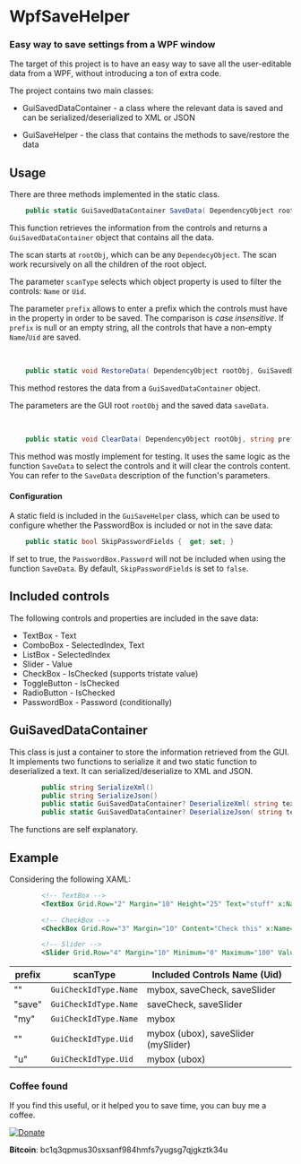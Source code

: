 # WpfSaveHelper
### Easy way to save settings from a WPF window

The target of this project is to have an easy way to save all the user-editable data from a WPF, without introducing a ton of extra code.

The project contains two main classes:

*   GuiSavedDataContainer - a class where the relevant data is saved and can be serialized/deserialized to XML or JSON
    
*   GuiSaveHelper - the class that contains the methods to save/restore the data
    

## Usage

There are three methods implemented in the static class.
```cs
    public static GuiSavedDataContainer SaveData( DependencyObject rootObj, string prefix, GuiCheckIdType scanType = GuiCheckIdType.Name )
```

This function retrieves the information from the controls and returns a `GuiSavedDataContainer` object that contains all the data.

The scan starts at `rootObj`, which can be any `DependecyObject`. The scan work recursively on all the children of the root object.

The parameter `scanType` selects which object property is used to filter the controls: `Name` or `Uid`.

The parameter `prefix` allows to enter a prefix which the controls must have in the property in order to be saved. The comparison is *case insensitive*. If `prefix` is null or an empty string, all the controls that have a non-empty `Name`/`Uid` are saved.

<br>

```cs
    public static void RestoreData( DependencyObject rootObj, GuiSavedDataContainer saveData )
```
This method restores the data from a `GuiSavedDataContainer` object.

The parameters are the GUI root `rootObj` and the saved data `saveData`.

<br>

```cs
    public static void ClearData( DependencyObject rootObj, string prefix, GuiCheckIdType scanType = GuiCheckIdType.Name )
```

This method was mostly implement for testing. It uses the same logic as the function `SaveData` to select the controls and it will clear the controls content. You can refer to the `SaveData` description of the function's parameters.

#### Configuration
A static field is included in the `GuiSaveHelper` class, which can be used to configure whether the PasswordBox is included or not in the save data:

```cs
    public static bool SkipPasswordFields {  get; set; }
```
    
If set to true, the `PasswordBox.Password` will not be included when using the function `SaveData`. By default, `SkipPasswordFields` is set to `false`.

## Included controls
The following controls and properties are included in the save data:
* TextBox - Text
* ComboBox - SelectedIndex, Text
* ListBox - SelectedIndex
* Slider - Value
* CheckBox - IsChecked (supports tristate value)
* ToggleButton - IsChecked
* RadioButton - IsChecked
* PasswordBox - Password (conditionally)


## GuiSavedDataContainer
This class is just a container to store the information retrieved from the GUI.
It implements two functions to serialize it and two static function to deserialized a text. It can serialized/deserialize to XML and JSON.
```cs
        public string SerializeXml()
        public string SerializeJson()
        public static GuiSavedDataContainer? DeserializeXml( string text )
        public static GuiSavedDataContainer? DeserializeJson( string text )
```
The functions are self explanatory.

## Example
Considering the following XAML:
```xml
        <!-- TextBox -->
        <TextBox Grid.Row="2" Margin="10" Height="25" Text="stuff" x:Name="mybox" Uid="ubox"/>

        <!-- CheckBox -->
        <CheckBox Grid.Row="3" Margin="10" Content="Check this" x:Name="saveCheck"/>

        <!-- Slider -->
        <Slider Grid.Row="4" Margin="10" Minimum="0" Maximum="100" Value="50" x:Name="saveSlider" Uid="mySlider"/>
```

| prefix | scanType | Included Controls Name (Uid) |
|--|--|--|
| "" | `GuiCheckIdType.Name` | mybox, saveCheck, saveSlider |
| "save" | `GuiCheckIdType.Name` | saveCheck, saveSlider |
| "my" | `GuiCheckIdType.Name` | mybox |
| "" | `GuiCheckIdType.Uid` | mybox (ubox), saveSlider (mySlider) |
| "u" | `GuiCheckIdType.Uid` | mybox (ubox) |



### Coffee found

If you find this useful, or it helped you to save time, you can buy me a coffee.

[![Donate](https://img.shields.io/badge/Donate-PayPal-green.svg)](https://www.paypal.com/donate/?hosted_button_id=VNMV7XY9J5HBG)

**Bitcoin**: bc1q3qpmus30sxsanf984hmfs7yugsg7qjgkztk34u
